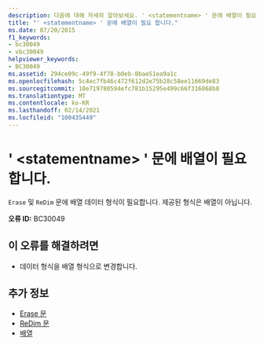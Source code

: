 ```yaml
---
description: 다음에 대해 자세히 알아보세요. ' <statementname> ' 문에 배열이 필요 합니다.
title: "' <statementname> ' 문에 배열이 필요 합니다."
ms.date: 07/20/2015
f1_keywords:
- bc30049
- vbc30049
helpviewer_keywords:
- BC30049
ms.assetid: 294ce09c-49f9-4f78-b0eb-8bae51ea9a1c
ms.openlocfilehash: 5c4ec7fb46c472f612d2e75b28c58ee11669de83
ms.sourcegitcommit: 10e719780594efc781b15295e499c66f316068b8
ms.translationtype: MT
ms.contentlocale: ko-KR
ms.lasthandoff: 02/14/2021
ms.locfileid: "100435449"
---
```

# <a name="statementname-statement-requires-an-array"></a>' \<statementname> ' 문에 배열이 필요 합니다.

`Erase` 및 `ReDim` 문에 배열 데이터 형식이 필요합니다. 제공된 형식은 배열이 아닙니다.  
  
 **오류 ID:** BC30049  
  
## <a name="to-correct-this-error"></a>이 오류를 해결하려면  
  
- 데이터 형식을 배열 형식으로 변경합니다.  
  
## <a name="see-also"></a>추가 정보

- [Erase 문](../language-reference/statements/erase-statement.md)
- [ReDim 문](../language-reference/statements/redim-statement.md)
- [배열](../programming-guide/language-features/arrays/index.md)
